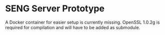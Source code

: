 # SENG Server Prototype

A Docker container for easier setup is currently missing.
OpenSSL 1.0.2g is required for compilation and will have to be added as submodule.
